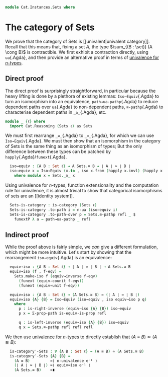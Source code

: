 <!--
```agda
open import Cat.Prelude
```
-->

```agda
module Cat.Instances.Sets where
```

# The category of Sets

We prove that the category of Sets is [[univalent|univalent category]].
Recall that this means that, fixing a set $A$, the type $\sum_{(B :
\set)} (A \cong B)$ is contractible. We first exhibit a contraction
directly, using `ua`{.Agda}, and then provide an alternative proof in
terms of [univalence for $n$-types].

[univalence for $n$-types]: 1Lab.HLevel.Universe.html

## Direct proof

The direct proof is surprisingly straightforward, in particular because
the heavy lifting is done by a plethora of existing lemmas:
`Iso→Equiv`{.Agda} to turn an isomorphism into an equivalence,
`path→ua-pathp`{.Agda} to reduce dependent paths over `ua`{.Agda} to
non-dependent paths, `≅-pathp`{.Agda} to characterise dependent paths in
`_≅_`{.Agda}, etc.

```agda
module _ {ℓ} where
  import Cat.Reasoning (Sets ℓ) as Sets
```

We must first rearrange `_≅_`{.Agda} to `_≃_`{.Agda}, for which we can
use `Iso→Equiv`{.Agda}. We must then show that an isomorphism in the
category of Sets is the same thing as an isomorphism of types; But the
only difference between these types can be patched by
`happly`{.Agda}/`funext`{.Agda}.

```agda
  iso→equiv : {A B : Set ℓ} → A Sets.≅ B → ∣ A ∣ ≃ ∣ B ∣
  iso→equiv x = Iso→Equiv (x.to , iso x.from (happly x.invl) (happly x.invr))
    where module x = Sets._≅_ x
```

Using univalence for $n$-types, function extensionality and the
computation rule for univalence, it is almost trivial to show that
categorical isomorphisms of sets are an [[identity system]].

```agda
  Sets-is-category : is-category (Sets ℓ)
  Sets-is-category .to-path i = n-ua (iso→equiv i)
  Sets-is-category .to-path-over p = Sets.≅-pathp refl _ $
    funextP λ a → path→ua-pathp _ refl
```

## Indirect proof

While the proof above is fairly simple, we _can_ give a different
formulation, which might be more intuitive. Let's start by showing that
the rearrangement `iso→equiv`{.Agda} is an equivalence:

```agda
  equiv→iso : {A B : Set ℓ} → ∣ A ∣ ≃ ∣ B ∣ → A Sets.≅ B
  equiv→iso (f , f-eqv) =
    Sets.make-iso f (equiv→inverse f-eqv)
      (funext (equiv→counit f-eqv))
      (funext (equiv→unit f-eqv))

  equiv≃iso : {A B : Set ℓ} → (A Sets.≅ B) ≃ (∣ A ∣ ≃ ∣ B ∣)
  equiv≃iso {A} {B} = Iso→Equiv (iso→equiv , iso equiv→iso p q)
    where
      p : is-right-inverse (equiv→iso {A} {B}) iso→equiv
      p x = Σ-prop-path is-equiv-is-prop refl

      q : is-left-inverse (equiv→iso {A} {B}) iso→equiv
      q x = Sets.≅-pathp refl refl refl
```

We then use [univalence for $n$-types] to directly establish that $(A
\equiv B) \simeq (A \cong B)$:

```agda
  is-category′-Sets : ∀ {A B : Set ℓ} → (A ≡ B) ≃ (A Sets.≅ B)
  is-category′-Sets {A} {B} =
    (A ≡ B)         ≃⟨ n-univalence e⁻¹ ⟩
    (∣ A ∣ ≃ ∣ B ∣) ≃⟨ equiv≃iso e⁻¹ ⟩
    (A Sets.≅ B)    ≃∎
```
